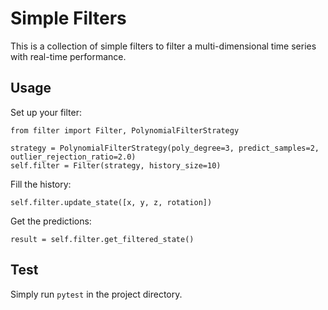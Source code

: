 # Simple Filters

This is a collection of simple filters to filter a multi-dimensional time series with real-time performance. 

## Usage

Set up your filter: 
```
from filter import Filter, PolynomialFilterStrategy

strategy = PolynomialFilterStrategy(poly_degree=3, predict_samples=2, outlier_rejection_ratio=2.0)
self.filter = Filter(strategy, history_size=10)
```

Fill the history: 
```
self.filter.update_state([x, y, z, rotation])
```

Get the predictions: 
```
result = self.filter.get_filtered_state()
```

## Test

Simply run ```pytest``` in the project directory. 